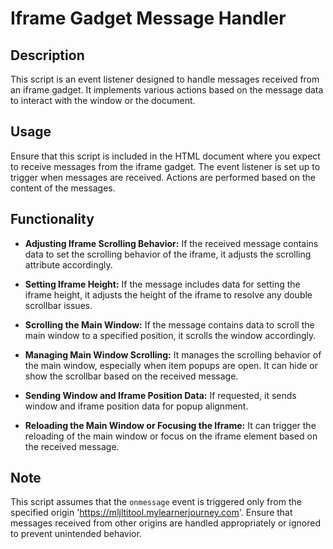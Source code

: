 # Iframe Gadget Message Handler

## Description

This script is an event listener designed to handle messages received from an iframe gadget. It implements various actions based on the message data to interact with the window or the document.

## Usage

Ensure that this script is included in the HTML document where you expect to receive messages from the iframe gadget. The event listener is set up to trigger when messages are received. Actions are performed based on the content of the messages.

## Functionality

- **Adjusting Iframe Scrolling Behavior:** If the received message contains data to set the scrolling behavior of the iframe, it adjusts the scrolling attribute accordingly.

- **Setting Iframe Height:** If the message includes data for setting the iframe height, it adjusts the height of the iframe to resolve any double scrollbar issues.

- **Scrolling the Main Window:** If the message contains data to scroll the main window to a specified position, it scrolls the window accordingly.

- **Managing Main Window Scrolling:** It manages the scrolling behavior of the main window, especially when item popups are open. It can hide or show the scrollbar based on the received message.

- **Sending Window and Iframe Position Data:** If requested, it sends window and iframe position data for popup alignment.

- **Reloading the Main Window or Focusing the Iframe:** It can trigger the reloading of the main window or focus on the iframe element based on the received message.

## Note

This script assumes that the `onmessage` event is triggered only from the specified origin 'https://mljltitool.mylearnerjourney.com'. Ensure that messages received from other origins are handled appropriately or ignored to prevent unintended behavior.
